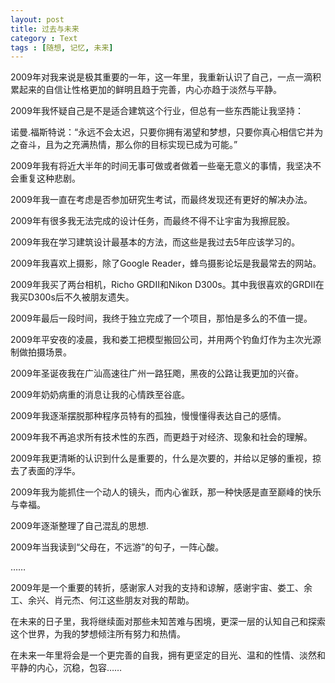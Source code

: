 ```yaml
---
layout: post
title: 过去与未来
category : Text
tags : [随想, 记忆, 未来]
---
```

2009年对我来说是极其重要的一年，这一年里，我重新认识了自己，一点一滴积累起来的自信让性格更加的鲜明且趋于完善，内心亦趋于淡然与平静。

2009年我怀疑自己是不是适合建筑这个行业，但总有一些东西能让我坚持：

诺曼.福斯特说：“永远不会太迟，只要你拥有渴望和梦想，只要你真心相信它并为之奋斗，且为之充满热情，那么你的目标实现已成为可能。”

2009年我有将近大半年的时间无事可做或者做着一些毫无意义的事情，我坚决不会重复这种悲剧。

2009年我一直在考虑是否参加研究生考试，而最终发现还有更好的解决办法。

2009年有很多我无法完成的设计任务，而最终不得不让宇宙为我擦屁股。

2009年我在学习建筑设计最基本的方法，而这些是我过去5年应该学习的。

2009年我喜欢上摄影，除了Google Reader，蜂鸟摄影论坛是我最常去的网站。

2009年我买了两台相机，Richo GRDII和Nikon D300s。其中我很喜欢的GRDII在我买D300s后不久被朋友遗失。

2009年最后一段时间，我终于独立完成了一个项目，那怕是多么的不值一提。

2009年平安夜的凌晨，我和娄工把模型搬回公司，并用两个钓鱼灯作为主次光源制做拍摄场景。

2009年圣诞夜我在广汕高速往广州一路狂飑，黑夜的公路让我更加的兴奋。

2009年奶奶病重的消息让我的心情跌至谷底。

2009年我逐渐摆脱那种程序员特有的孤独，慢慢懂得表达自己的感情。

2009年我不再追求所有技术性的东西，而更趋于对经济、现象和社会的理解。

2009年我更清晰的认识到什么是重要的，什么是次要的，并给以足够的重视，掠去了表面的浮华。

2009年我为能抓住一个动人的镜头，而内心雀跃，那一种快感是直至巅峰的快乐与幸福。

2009年逐渐整理了自己混乱的思想.

2009年当我读到“父母在，不远游”的句子，一阵心酸。

……

2009年是一个重要的转折，感谢家人对我的支持和谅解，感谢宇宙、娄工、余工、余兴、肖元杰、何江这些朋友对我的帮助。

在未来的日子里，我将继续面对那些未知苦难与困境，更深一层的认知自己和探索这个世界，为我的梦想倾注所有努力和热情。

在未来一年里将会是一个更完善的自我，拥有更坚定的目光、温和的性情、淡然和平静的内心，沉稳，包容……